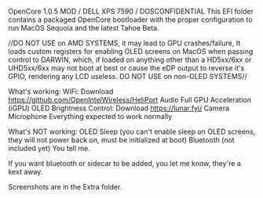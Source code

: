 OpenCore 1.0.5 MOD / DELL XPS 7590 / DOSCONFIDENTIAL
This EFI folder contains a packaged OpenCore bootloader with the
proper configuration to run MacOS Sequoia and the latest Tahoe
Beta.

//DO NOT USE on AMD SYSTEMS, it may lead to GPU crashes/failure,
It loads custom registers for enabling OLED screens on MacOS
when passing control to DARWIN, which, if loaded on anything 
other than a HD5xx/6xx or UHD5xx/6xx may not boot at best
or cause the eDP output to reverse it's GPIO, rendering any
LCD useless. DO NOT USE on non-OLED SYSTEMS//

What's working:
WiFi: Download https://github.com/OpenIntelWireless/HeliPort
Audio
Full GPU Acceleration (iGPU)
OLED Brightness Control: Download https://lunar.fyi/
Camera
Microphone
Everything expected to work normally

What's NOT working:
OLED Sleep (you can't enable sleep on OLED screens, they will not power back on,
must be initialized at boot)
Bluetooth (not included yet)
You tell me. 

If you want bluetooth or sidecar to be added, you let me know, they're a kext away.

Screenshots are in the Extra folder.



